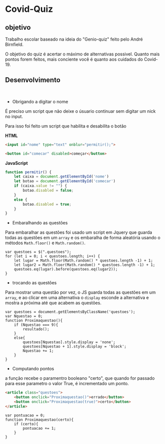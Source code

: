 # Covid-Quiz
 
## objetivo

Trabalho escolar baseado na ideia do "Genio-quiz" feito pelo André Birnfield.

O objetivo do quiz é acertar o máximo de alternativas possivel. Quanto mais pontos forem feitos, mais conciente você é quanto aos cuidados do Covid-19.

## Desenvolvimento

<br>

* Obrigando a digitar o nome

É preciso um script que não deixe o úsuario continuar sem digitar um nick no input.

Para isso foi feito um script que habilita e desabilita o botão

**HTML**
```html
<input id="nome" type="text" onblur="permitir();">

<button id="comecar" disabled>começar</button>
```

**JavaScript**
```js
function permitir() {
    let caixa = document.getElementById('nome')
    let botao = document.getElementById('comecar')
    if (caixa.value != "") {
        botao.disabled = false;
    }
    else {
        botao.disabled = true;
    }
}
```

* Embaralhando as questões

Para embaralhar as questões foi usado um script em Jquery que guarda todas as questões em um `array` e os embaralha de forma aleatória usando o métodos `Math.floor()` e `Math.random()`.

```JS
var questoes = $(".questoes");
for (let i = 0; i < questoes.length; i++) {
    let lugar = Math.floor(Math.random() * questoes.length -1) + 1;
    let lugar2 = Math.floor(Math.random() * questoes.length -1) + 1;
    questoes.eq(lugar).before(questoes.eq(lugar2));
}
```

* trocando as questões

Para mostrar uma questão por vez, o JS guarda todas as questões em um `array`, e ao clicar em uma alternativa o `display` esconde a alternativa e mostra a próxima até que acabem as questões.

```JS
var questoes = document.getElementsByClassName('questoes');
var Nquestao = 0;
function Proximaquestao(){
    if (Nquestao === 9){
        resultado();
    }
    else{
        questoes[Nquestao].style.display = 'none';
        questoes[Nquestao + 1].style.display = 'block';
        Nquestao += 1;
    }
}
```

* Computando pontos

a função recebe o paramentro booleano "certo", que quando for passado para esse parametro o valor True, é incrementado um ponto.

```HTML
<article class="questoes">
    <button onclick="Proximaquestao()">errado</button>
    <button onclick="Proximaquestao(true)">certo</button>
</article>
```

```JS
var pontuacao = 0;
function Proximaquestao(certo){
    if (certo){
        pontuacao += 1;
    }
}
```

